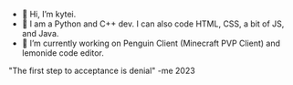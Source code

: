 - 👋 Hi, I’m kytei.
- 👀 I am a Python and C++ dev. I can also code HTML, CSS, a bit of JS, and Java.
- 🌱 I’m currently working on Penguin Client (Minecraft PVP Client) and lemonide code editor.

"The first step to acceptance is denial" -me 2023

